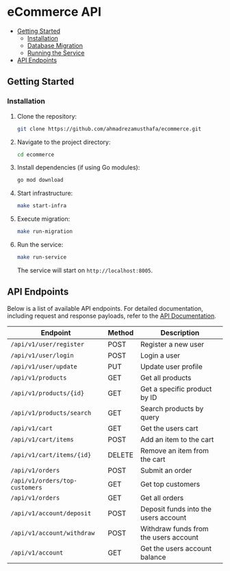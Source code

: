 # eCommerce API
- [Getting Started](#getting-started)
  - [Installation](#database-migration)
  - [Database Migration](#installation)
  - [Running the Service](#running-the-server)
- [API Endpoints](#api-endpoints)

## Getting Started
### Installation

1. Clone the repository:
   ```bash
   git clone https://github.com/ahmadrezamusthafa/ecommerce.git
   ```
2. Navigate to the project directory:
   ```bash
   cd ecommerce
   ```
3. Install dependencies (if using Go modules):
   ```bash
   go mod download
   ```
4. Start infrastructure:
   ```bash
   make start-infra
   ```
5. Execute migration:
   ```bash
   make run-migration
   ```
6. Run the service:
   ```bash
   make run-service
   ```
   The service will start on `http://localhost:8005`.

## API Endpoints

Below is a list of available API endpoints. For detailed documentation, including request and response payloads, refer to the [API Documentation](https://documenter.getpostman.com/view/7913952/2sAYdcqXVz).

| **Endpoint**                     | **Method** | **Description**                       |
|----------------------------------|------------|---------------------------------------|
| `/api/v1/user/register`          | POST       | Register a new user                   |
| `/api/v1/user/login`             | POST       | Login a user                          |
| `/api/v1/user/update`            | PUT        | Update user profile                   |
| `/api/v1/products`               | GET        | Get all products                      |
| `/api/v1/products/{id}`          | GET        | Get a specific product by ID          |
| `/api/v1/products/search`        | GET        | Search products by query              |
| `/api/v1/cart`                   | GET        | Get the users cart                    |
| `/api/v1/cart/items`             | POST       | Add an item to the cart               |
| `/api/v1/cart/items/{id}`        | DELETE     | Remove an item from the cart          |
| `/api/v1/orders`                 | POST       | Submit an order                       |
| `/api/v1/orders/top-customers`   | GET        | Get top customers                     |
| `/api/v1/orders`                 | GET        | Get all orders                        |
| `/api/v1/account/deposit`        | POST       | Deposit funds into the users account  |
| `/api/v1/account/withdraw`       | POST       | Withdraw funds from the users account |
| `/api/v1/account`                | GET        | Get the users account balance         |
